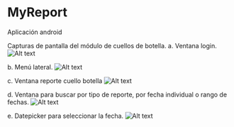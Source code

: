 # MyReport
Aplicación android

Capturas de pantalla del módulo de cuellos de botella.
a. Ventana login.
![Alt text](image-5.png)

b. Menú lateral.
![Alt text](image-6.png)

c. Ventana reporte cuello botella
![Alt text](image-7.png)

d. Ventana para buscar por tipo de reporte, por fecha individual o rango de fechas.
![Alt text](image-8.png)

e. Datepicker para seleccionar la fecha.
![Alt text](image-9.png)
